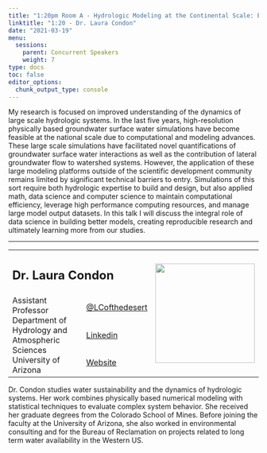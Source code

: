 ```yaml
---
title: "1:20pm Room A - Hydrologic Modeling at the Continental Scale: Exploring the Role of Data Science in Discovery and Innovation"
linktitle: "1:20 - Dr. Laura Condon"
date: "2021-03-19"
menu:
  sessions:
    parent: Concurrent Speakers
    weight: 7
type: docs
toc: false
editor_options:
  chunk_output_type: console
---
```

My research is focused on improved understanding of the dynamics of large scale hydrologic systems. In the last five years, high-resolution physically based groundwater surface water simulations have become feasible at the national scale due to computational and modeling advances. These large scale simulations have facilitated novel quantifications of groundwater surface water interactions as well as the contribution of lateral groundwater flow to watershed systems. However, the application of these large modeling platforms outside of the scientific development community remains limited by significant technical barriers to entry.  Simulations of this sort require both hydrologic expertise to build and design, but also applied math, data science and computer science to maintain computational efficiency, leverage high performance computing resources, and manage large model output datasets.  In this talk I will discuss the integral role of data science in building better models, creating reproducible research and ultimately learning more from our studies.

<hr style="width: 100%; text-align: center; margin-left: 0;" />


<TABLE class="bio-table">
<TR>
<TD COLSPAN="2"><h2>Dr. Laura Condon</h2></TD>
<TD ROWSPAN="4"><img style="float: left;" src="/img/laura-condon.jpg" width="200" /></TD>
</TR>
<TR>
<TD ROWSPAN="3">Assistant Professor<br>Department of Hydrology and Atmospheric Sciences<br>University of Arizona</li></TD>

<TD><i class="fab fa-twitter"></i> <a href="https://twitter.com/LCofthedesert" target="_blank" rel="noopener">@LCofthedesert</a>
</TD>
</TR>
<TR>
<TD><i class="fab fa-linkedin"></i> <a href="https://www.linkedin.com/in/laura-condon-a5b6931a/" target="_blank" rel="noopener">Linkedin</a>
</TD>
</TR>
<TR>
<TD><i class="fa fa-link"></i> <a href="https://condon.lab.arizona.edu/" target="_blank" rel="noopener">Website</a>
</TD>
</TR>
</TABLE>

Dr. Condon studies water sustainability and the dynamics of hydrologic systems. Her work combines physically based numerical modeling with statistical techniques to evaluate complex system behavior. She received her graduate degrees from the Colorado School of Mines. Before joining the faculty at the University of Arizona, she also worked in environmental consulting and for the Bureau of Reclamation on projects related to long term water availability in the Western US.